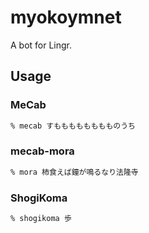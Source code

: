 # myokoymnet

A bot for Lingr.

## Usage

### MeCab

```zsh
% mecab すもももももももものうち
```

### mecab-mora

```zsh
% mora 柿食えば鐘が鳴るなり法隆寺
```

### ShogiKoma

```zsh
% shogikoma 歩
```
